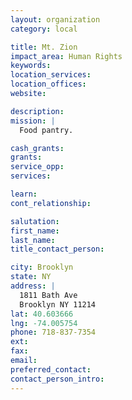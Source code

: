 ```yaml
---
layout: organization
category: local

title: Mt. Zion
impact_area: Human Rights
keywords: 
location_services: 
location_offices: 
website: 

description: 
mission: |
  Food pantry.

cash_grants: 
grants: 
service_opp: 
services: 

learn: 
cont_relationship: 

salutation: 
first_name: 
last_name: 
title_contact_person: 

city: Brooklyn
state: NY
address: |
  1811 Bath Ave  
  Brooklyn NY 11214
lat: 40.603666
lng: -74.005754
phone: 718-837-7354
ext: 
fax: 
email: 
preferred_contact: 
contact_person_intro: 
---
```

